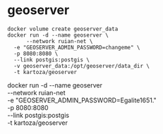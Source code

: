 # geoserver

	docker volume create geoserver_data
	docker run -d --name geoserver \
          --network ruian-net \
	  -e "GEOSERVER_ADMIN_PASSWORD=changeme" \
	  -p 8080:8080 \
	  --link postgis:postgis \
	  -v geoserver_data:/opt/geoserver/data_dir \
	  -t kartoza/geoserver


docker run -d --name geoserver \
  --network ruian-net \
  -e "GEOSERVER_ADMIN_PASSWORD=Egalite1651." \
  -p 8080:8080 \
  --link postgis:postgis \
  -t kartoza/geoserver

